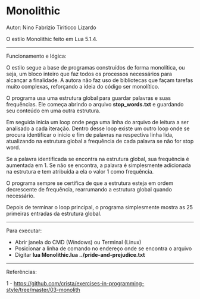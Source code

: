 # Monolithic

Autor: Nino Fabrizio Tiriticco Lizardo

O estilo Monolithic feito em Lua 5.1.4.

------------------------------

Funcionamento e lógica:

O estilo segue a base de programas construídos de forma monolítica, ou seja, um bloco inteiro que faz todos os processos necessários para alcançar a finalidade. A autora não faz uso de bibliotecas que façam tarefas muito complexas, reforçando a ideia do código ser monolítico.

O programa usa uma estrutura global para guardar palavras e suas frequências. Ele começa abrindo o arquivo **stop_words.txt** e guardando seu conteúdo em uma outra estrutura.

Em seguida inicia um loop onde pega uma linha do arquivo de leitura a ser analisado a cada iteração. Dentro desse loop existe um outro loop onde se procura identificar o início e fim de palavras na respectiva linha lida, atualizando na estrutura global a frequência de cada palavra se não for stop word.

Se a palavra identificada se encontra na estrutura global, sua frequência é aumentada em 1. Se não se encontra, a palavra é simplesmente adicionada na estrutura e tem atribuída a ela o valor 1 como frequência.

O programa sempre se certifica de que a estrutura esteja em ordem decrescente de frequência, rearrumando a estrutura global quando necessário.

Depois de terminar o loop principal, o programa simplesmente mostra as 25 primeiras entradas da estrutura global.

------------------------------

Para executar:

- Abrir janela do CMD (Windows) ou Terminal (Linux)
- Posicionar a linha de comando no endereço onde se encontra o arquivo
- Digitar **lua Monolithic.lua ../pride-and-prejudice.txt**

------------------------------

Referências:

1 - https://github.com/crista/exercises-in-programming-style/tree/master/03-monolith
